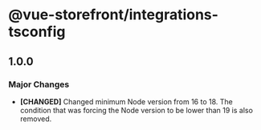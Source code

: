 # @vue-storefront/integrations-tsconfig

## 1.0.0

### Major Changes

- **[CHANGED]** Changed minimum Node version from 16 to 18. The condition that was forcing the Node version to be lower than 19 is also removed.
